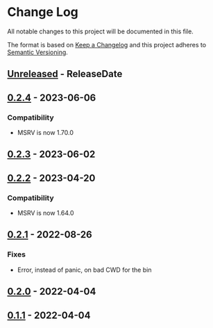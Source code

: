 # Change Log
All notable changes to this project will be documented in this file.

The format is based on [Keep a Changelog](http://keepachangelog.com/)
and this project adheres to [Semantic Versioning](http://semver.org/).

<!-- next-header -->
## [Unreleased] - ReleaseDate

## [0.2.4] - 2023-06-06

### Compatibility

- MSRV is now 1.70.0

## [0.2.3] - 2023-06-02

## [0.2.2] - 2023-04-20

### Compatibility

- MSRV is now 1.64.0

## [0.2.1] - 2022-08-26

### Fixes

- Error, instead of panic, on bad CWD for the bin

## [0.2.0] - 2022-04-04

## [0.1.1] - 2022-04-04

<!-- next-url -->
[Unreleased]: https://github.com/cobalt-org/cobalt.rs/compare/file-serve-v0.2.4...HEAD
[0.2.4]: https://github.com/cobalt-org/cobalt.rs/compare/file-serve-v0.2.3...file-serve-v0.2.4
[0.2.3]: https://github.com/cobalt-org/cobalt.rs/compare/file-serve-v0.2.2...file-serve-v0.2.3
[0.2.2]: https://github.com/cobalt-org/cobalt.rs/compare/file-serve-v0.2.1...file-serve-v0.2.2
[0.2.1]: https://github.com/cobalt-org/cobalt.rs/compare/file-serve-v0.2.0...file-serve-v0.2.1
[0.2.0]: https://github.com/cobalt-org/cobalt.rs/compare/file-serve-v0.1.1...file-serve-v0.2.0
[0.1.1]: https://github.com/cobalt-org/cobalt.rs/compare/2030b59e4632a0a618821274205a54741dffea52...file-serve-v0.1.1
